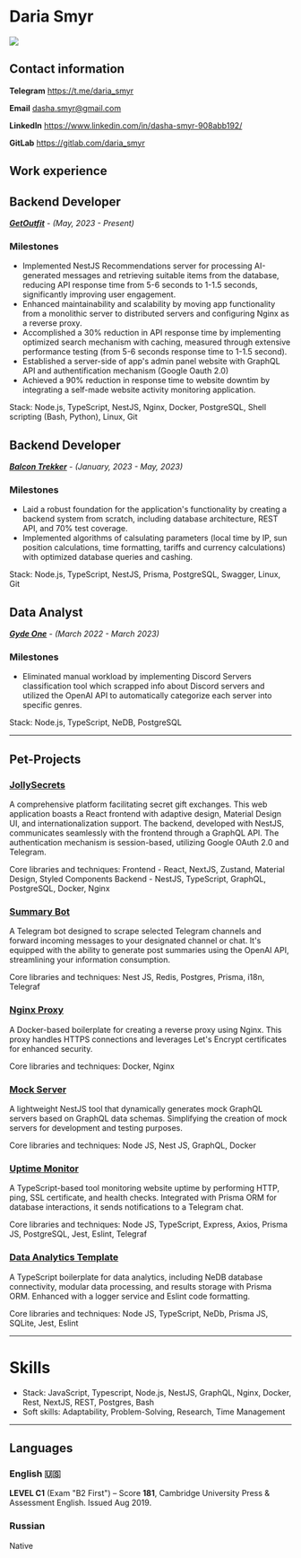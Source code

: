 # Daria Smyr
![](https://www.codewars.com/users/Daria%20Smyr/badges/large)

## Contact information 

**Telegram** <a href="https://t.me/daria_smyr" target="_new">https://t.me/daria_smyr

**Email** <a href="dasha.smyr@gmail.com" target="_new">dasha.smyr@gmail.com

**LinkedIn** <a href="https://www.linkedin.com/in/dasha-smyr-908abb192/" target="_new">https://www.linkedin.com/in/dasha-smyr-908abb192/

**GitLab** <a href="https://gitlab.com/daria_smyr" target="_new">https://gitlab.com/daria_smyr

## Work experience

## Backend Developer

<a href="https://getoutfit.ae/mobileapp" target="_new"><em><strong>GetOutfit</strong></em></a> - <em>(May, 2023 - Present)</em>

### Milestones
- Implemented NestJS Recommendations server for processing AI-generated messages and retrieving suitable items from the database, reducing API response time from 5-6 seconds to 1-1.5 seconds, significantly improving user engagement.
- Enhanced maintainability and scalability by moving app functionality from a monolithic server to distributed servers and configuring Nginx as a reverse proxy.
- Accomplished a 30% reduction in API response time by implementing optimized search mechanism with caching, measured through extensive performance testing (from 5-6 seconds response time to 1-1.5 second).
- Established a server-side of app's admin panel website with GraphQL API and authentification mechanism (Google Oauth 2.0)
- Achieved a 90% reduction in response time to website downtim by integrating a self-made website activity monitoring application.

Stack: Node.js, TypeScript, NestJS, Nginx, Docker,  PostgreSQL, Shell scripting (Bash, Python), Linux, Git

## Backend Developer

<a href="https://balkontracker.de" target="_new"><em><strong>Balcon Trekker</strong></em></a> - <em>(January, 2023 - May, 2023)</em>

### Milestones
- Laid a robust foundation for the application's functionality by creating a backend system from scratch, including database architecture, REST API, and 70% test coverage.
- Implemented algorithms of calsulating parameters (local time by IP, sun position calculations, time formatting, tariffs and currency calculations) with optimized database queries and cashing.

Stack: Node.js, TypeScript, NestJS, Prisma, PostgreSQL, Swagger, Linux, Git

## Data Analyst

<a href="https://gyde.one/" target="_new"><em><strong>Gyde One</strong></em></a> - <em>(March 2022 - March 2023)</em>

### Milestones

- Eliminated manual workload by implementing Discord Servers classification tool which scrapped info about Discord servers and utilized the OpenAI API to automatically categorize each server into specific genres.

Stack: Node.js, TypeScript, NeDB, PostgreSQL

---

## Pet-Projects

### <a href="https://jollysecrets.uxna.me" target="_new">JollySecrets</a>
A comprehensive platform facilitating secret gift exchanges. This web application boasts a React frontend with adaptive design, Material Design UI, and internationalization support. The backend, developed with NestJS, communicates seamlessly with the frontend through a GraphQL API. The authentication mechanism is session-based, utilizing Google OAuth 2.0 and Telegram.

Core libraries and techniques:
Frontend - React, NextJS, Zustand, Material Design, Styled Components
Backend - NestJS, TypeScript, GraphQL, PostgreSQL, Docker, Nginx

### <a href="https://t.me/summarifier_bot" target="_new">Summary Bot</a>
A Telegram bot designed to scrape selected Telegram channels and forward incoming messages to your designated channel or chat. It's equipped with the ability to generate post summaries using the OpenAI API, streamlining your information consumption.

Core libraries and techniques: Nest JS, Redis, Postgres, Prisma, i18n, Telegraf

### <a href="https://github.com/dariasmyr/nginx-proxy" target="_new">Nginx Proxy</a>
A Docker-based boilerplate for creating a reverse proxy using Nginx. This proxy handles HTTPS connections and leverages Let's Encrypt certificates for enhanced security.

Core libraries and techniques: Docker, Nginx

### <a href="https://github.com/dariasmyr/mock-server" target="_new">Mock Server</a>
A lightweight NestJS tool that dynamically generates mock GraphQL servers based on GraphQL data schemas. Simplifying the creation of mock servers for development and testing purposes.

Core libraries and techniques: Node JS, Nest JS, GraphQL, Docker

### <a href="https://github.com/dariasmyr/uptime-monitor" target="_new">Uptime Monitor</a>
A TypeScript-based tool monitoring website uptime by performing HTTP, ping, SSL certificate, and health checks. Integrated with Prisma ORM for database interactions, it sends notifications to a Telegram chat.

Core libraries and techniques: Node JS, TypeScript, Express, Axios, Prisma JS, PostgreSQL, Jest, Eslint, Telegraf

### <a href="https://github.com/dariasmyr/data-analytics-template" target="_new">Data Analytics Template</a>
A TypeScript boilerplate for data analytics, including NeDB database connectivity, modular data processing, and results storage with Prisma ORM. Enhanced with a logger service and Eslint code formatting.

Core libraries and techniques: Node JS, TypeScript, NeDb, Prisma JS, SQLite, Jest, Eslint

---

# Skills
- Stack: JavaScript, Typescript, Node.js, NestJS, GraphQL, Nginx, Docker, Rest, NextJS, REST, Postgres, Bash
- Soft skills: Adaptability, Problem-Solving, Research, Time Management
---

## Languages

### English 🇺🇸

**LEVEL C1** (Exam "B2 First") – Score **181**, Cambridge University Press & Assessment English. Issued Aug 2019.

### Russian

Native
